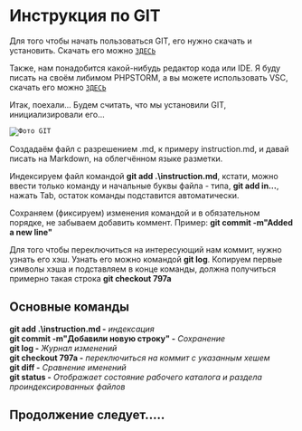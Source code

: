 # Инструкция по GIT

Для того чтобы начать пользоваться GIT, его нужно скачать и установить. Скачать его можно <code>[ЗДЕСЬ](https://git-scm.com/downloads "Ссылка на файл")
</code>

Также, нам понадобится какой-нибудь редактор кода или IDE. Я буду писать на своём либимом  PHPSTORM, а вы можете использовать  VSC, скачать его можно <code>[ЗДЕСЬ](https://code.visualstudio.com/ "Ссылка на файл")
</code> 

Итак, поехали...
Будем считать, что мы установили GIT, инициализировали его...

<code>![Фото GIT](/img/git.png "Фото GIT")
</code>

Создадаём файл с разрешением .md, к примеру instruction.md, и давай писать на Markdown, на облегчённом языке разметки.


Индексируем файл командой **git add .\instruction.md**, кстати, можно ввести только команду и начальные буквы файла - типа, **git add in...**, нажать Tab, остаток команды подставится автоматически.

Сохраняем (фиксируем) изменения командой и в обязательном порядке, не забываем добавить коммент. Пример: **git commit -m"Added a new line"**

Для того чтобы переключиться на интересующий нам коммит, нужно узнать его хэш. Узнать его можно командой **git log**. Копируем первые символы хэша и подставляем в конце команды, должна получиться примерно такая строка **git checkout 797a**

## Основные  команды

**git add .\instruction.md -** *индексация*  
**git commit -m"Добавили новую строку" -** *Сохранение*  
**git log -** *Журнал изменений*  
**git checkout 797a -** *переключиться на коммит с указанным хешем*  
**git diff -** *Сравнение именений*   
**git status -** *Отображает состояние рабочего каталога и раздела проиндексированных файлов*

## Продолжение следует.....


